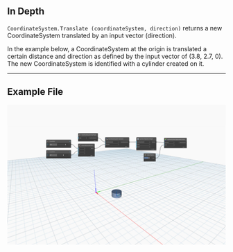 ## In Depth
`CoordinateSystem.Translate (coordinateSystem, direction)` returns a new CoordinateSystem translated by an input vector (direction). 

In the example below, a CoordinateSystem at the origin is translated a certain distance and direction as defined by the input vector of (3.8, 2.7, 0). The new CoordinateSystem is identified with a cylinder created on it.

___
## Example File

![CoordinateSystem.Translate(coordinateSystem, direction)](./Autodesk.DesignScript.Geometry.CoordinateSystem.Translate(coordinateSystem,%20direction)_img.jpg)